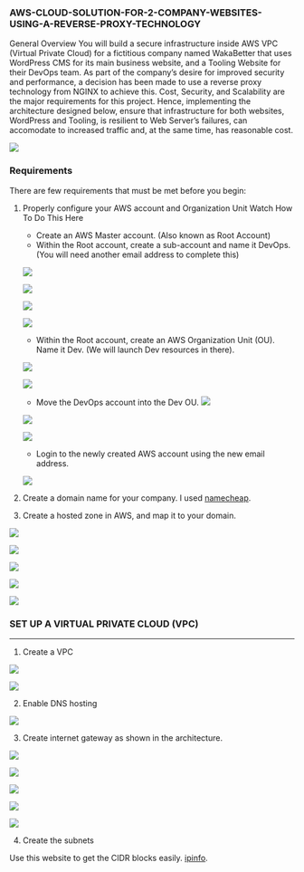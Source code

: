 ### AWS-CLOUD-SOLUTION-FOR-2-COMPANY-WEBSITES-USING-A-REVERSE-PROXY-TECHNOLOGY
General Overview
You will build a secure infrastructure inside AWS VPC (Virtual Private Cloud) for a fictitious company named WakaBetter that uses WordPress CMS for its main business website, and a Tooling Website for their DevOps team. As part of the company’s desire for improved security and performance, a decision has been made to use a reverse proxy technology from NGINX to achieve this. Cost, Security, and Scalability are the major requirements for this project. Hence, implementing the architecture designed below, ensure that infrastructure for both websites, WordPress and Tooling, is resilient to Web Server’s failures, can accomodate to increased traffic and, at the same time, has reasonable cost. 

![](./images/Architecture-Diagram)

### Requirements
There are few requirements that must be met before you begin:

1. Properly configure your AWS account and Organization Unit Watch How To Do This Here
    * Create an AWS Master account. (Also known as Root Account)
    * Within the Root account, create a sub-account and name it DevOps. (You will need another email address to complete this) 

    ![](./images/aws-organizations.png)

    ![](./images/aws-organizations.png)

    ![](./images/create.png)

    ![](./images/devops.png)

    * Within the Root account, create an AWS Organization Unit (OU). Name it Dev. (We will launch Dev resources in there).

    ![](./images/ou.png)

    ![](./images/dev.png)

    * Move the DevOps account into the Dev OU. 
    ![](./images/move.png)

    ![](./images/move-2.png)

    ![](./images/dev-devops.png)

    * Login to the newly created AWS account using the new email address.

    ![](./images/devops2.png)

2. Create a domain name for your company. I used [namecheap](https://www.namecheap.com/).
3. Create a hosted zone in AWS, and map it to your domain. 

 ![](./images/route53.png)

 ![](./images/create-hosted-zone.png)

 ![](./images/savvytek.png)

 ![](./images/ns.png)

 ![](./images/ns-2.png)

 ### SET UP A VIRTUAL PRIVATE CLOUD (VPC)
 --------
1. Create a VPC

 ![](./images/create-vpc.png)

 ![](./images/vpc-config.png)

2. Enable DNS hosting

 ![](./images/enable.png)

 3. Create internet gateway as shown in the architecture.

 ![](./images/igw.png)

 ![](./images/create%20igw.png)

 ![](./images/savvytek-igw.png)

 ![](./images/attack-to-vpc.png)

 ![](./images/attach-vpc-2.png)


4. Create the subnets

Use this website to get the CIDR blocks easily. [ipinfo](https://ipinfo.io/ips).

 


